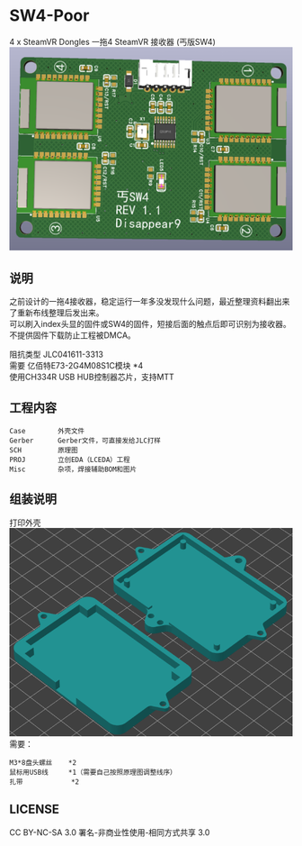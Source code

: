# SW4-Poor
4 x SteamVR Dongles 一拖4 SteamVR 接收器 (丐版SW4)  
![Board.png](Misc/Board.png)  

## 说明
之前设计的一拖4接收器，稳定运行一年多没发现什么问题，最近整理资料翻出来了重新布线整理后发出来。  
可以刷入index头显的固件或SW4的固件，短接后面的触点后即可识别为接收器。  
不提供固件下载防止工程被DMCA。  

阻抗类型 JLC041611-3313  
需要 亿佰特E73-2G4M08S1C模块 *4  
使用CH334R USB HUB控制器芯片，支持MTT  

## 工程内容
```
Case        外壳文件
Gerber      Gerber文件，可直接发给JLC打样
SCH         原理图
PROJ        立创EDA（LCEDA）工程
Misc        杂项，焊接辅助BOM和图片
```

## 组装说明
打印外壳  
![Case.png](Misc/Case.png)  
需要：
```
M3*8盘头螺丝    *2
鼠标用USB线     *1（需要自己按照原理图调整线序）
扎带            *2
```
## LICENSE
CC BY-NC-SA 3.0 署名-非商业性使用-相同方式共享 3.0  
